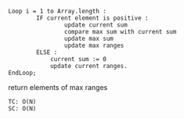     Loop i = 1 to Array.length :
            IF current element is positive :
                    update current sum
                    compare max sum with current sum
                    update max sum
                    update max ranges
            ELSE :
                current sum := 0
                update current ranges.
    EndLoop;

return elements of max ranges

    TC: O(N)
    SC: O(N)